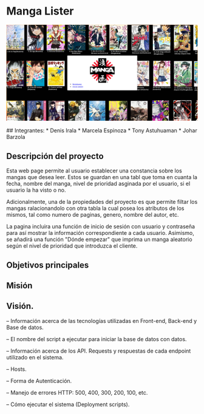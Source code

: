 # Manga Lister
<p align="center">
  <img  src="portada.png">
</p>
## Integrantes:
  * Denis Irala
  * Marcela Espinoza
  * Tony Astuhuaman 
  * Johar Barzola


## Descripción del proyecto
  Esta web page permite al usuario establecer una constancia sobre los mangas que desea leer. Estos se guardan en una tabl que toma en cuanta la fecha, nombre del manga, nivel de prioridad asginada por el usuario, si el usuario la ha visto o no.

  Adicionalmente, una de la propiedades del proyecto es que permite filtar los mangas ralacionandolo con otra tabla la cual posea los atributos de los mismos, tal como numero de paginas, genero, nombre del autor, etc. 

  La pagina incluira una función de inicio de sesión con usuario y 
contraseña para así mostrar la información correspondiente a 
cada usuario. Asimismo, se añadirá una función "Dónde empezar" 
que imprima un manga aleatorio según el nivel de prioridad que 
introduzca el cliente.

## Objetivos principales 

## Misión 
## Visión.

– Información acerca de las tecnologías utilizadas en Front-end, Back-end y
Base de datos.

– El nombre del script a ejecutar para iniciar la base de datos con datos.

– Información acerca de los API. Requests y respuestas de cada endpoint utilizado en el sistema.

– Hosts.

– Forma de Autenticación.

– Manejo de errores HTTP: 500, 400, 300, 200, 100, etc.

– Cómo ejecutar el sistema (Deployment scripts).

